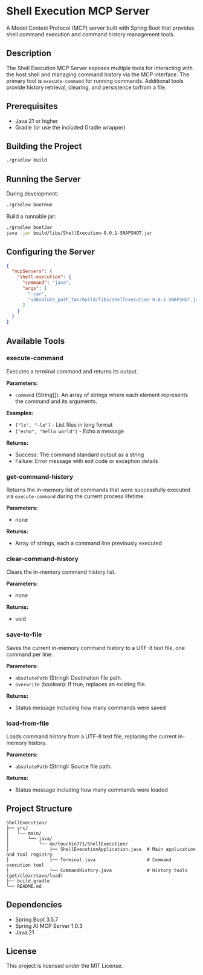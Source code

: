 # Shell Execution MCP Server

A Model Context Protocol (MCP) server built with Spring Boot that provides shell command execution and command history management tools.

## Description

The Shell Execution MCP Server exposes multiple tools for interacting with the host shell and managing command history via the MCP interface. The primary tool is `execute-command` for running commands. Additional tools provide history retrieval, clearing, and persistence to/from a file.

## Prerequisites

- Java 21 or higher
- Gradle (or use the included Gradle wrapper)

## Building the Project

```bash
./gradlew build
```

## Running the Server

During development:

```bash
./gradlew bootRun
```

Build a runnable jar:

```bash
./gradlew bootJar
java -jar build/libs/ShellExecution-0.0.1-SNAPSHOT.jar
```

## Configuring the Server

```json
{
  "mcpServers": {
    "shell-execution": {
      "command": "java",
      "args": [
        "-jar",
        "<absolute_path_to>/build/libs/ShellExecution-0.0.1-SNAPSHOT.jar"
      ]
    }
  }
}
```

## Available Tools

### execute-command

Executes a terminal command and returns its output.

**Parameters:**
- `command` (String[]): An array of strings where each element represents the command and its arguments.

**Examples:**
- `["ls", "-la"]` - List files in long format
- `["echo", "hello world"]` - Echo a message

**Returns:**
- Success: The command standard output as a string
- Failure: Error message with exit code or exception details

### get-command-history

Returns the in-memory list of commands that were successfully executed via `execute-command` during the current process lifetime.

**Parameters:**
- none

**Returns:**
- Array of strings, each a command line previously executed

### clear-command-history

Clears the in-memory command history list.

**Parameters:**
- none

**Returns:**
- void

### save-to-file

Saves the current in-memory command history to a UTF-8 text file, one command per line.

**Parameters:**
- `absolutePath` (String): Destination file path.
- `overwrite` (boolean): If true, replaces an existing file.

**Returns:**
- Status message including how many commands were saved

### load-from-file

Loads command history from a UTF-8 text file, replacing the current in-memory history.

**Parameters:**
- `absolutePath` (String): Source file path.

**Returns:**
- Status message including how many commands were loaded

## Project Structure

```
ShellExecution/
├── src/
│   └── main/
│       └── java/
│           └── me/touchie771/ShellExecution/
│               ├── ShellExecutionApplication.java  # Main application and tool registry
│               ├── Terminal.java                   # Command execution tool
│               └── CommandHistory.java             # History tools (get/clear/save/load)
├── build.gradle
└── README.md
```

## Dependencies

- Spring Boot 3.5.7
- Spring AI MCP Server 1.0.3
- Java 21

## License

This project is licensed under the MIT License.